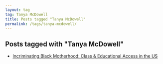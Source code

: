 ```yaml
---
layout: tag
tag: Tanya McDowell
title: Posts tagged "Tanya McDowell"
permalink: /tags/tanya-mcdowell/
---
```


## Posts tagged with "Tanya McDowell"
- [Incriminating Black Motherhood: Class & Educational Access in the US](/incriminating-black-motherhood/)
